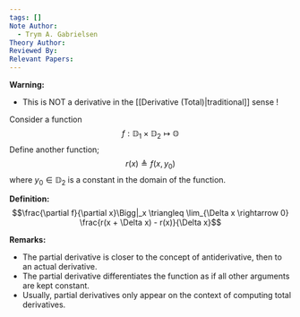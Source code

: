 ```yaml
---
tags: []
Note Author:
  - Trym A. Gabrielsen
Theory Author: 
Reviewed By: 
Relevant Papers:
---
```

**Warning:**
- This is NOT a derivative in the [[Derivative (Total)|traditional]] sense !


Consider a function 
$$f:\mathbb{D}_{1}\times \mathbb{D}_{2}\mapsto \mathbb{O}$$
Define another function;
$$r(x) \triangleq f(x,y_{0})$$
where $y_{0} \in \mathbb{D}_{2}$ is a constant in the domain of the function.

**Definition:**
$$\frac{\partial f}{\partial x}\Bigg|_x \triangleq \lim_{\Delta x \rightarrow 0} \frac{r(x + \Delta x) - r(x)}{\Delta x}$$

**Remarks:**
- The partial derivative is closer to the concept of antiderivative, then to an actual derivative.
- The partial derivative differentiates the function as if all other arguments are kept constant.
- Usually, partial derivatives only appear on the context of computing total derivatives.